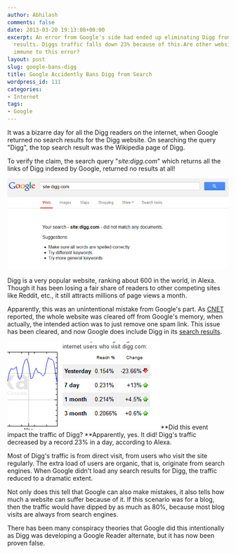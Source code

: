 ```yaml
---
author: Abhilash
comments: false
date: 2013-03-20 19:13:08+00:00
excerpt: An error from Google's side had ended up eliminating Digg from Google's search
  results. Diggs traffic falls down 23% because of this.Are other websites or blogs
  immune to this error?
layout: post
slug: google-bans-digg
title: Google Accidently Bans Digg from Search
wordpress_id: 111
categories:
- Internet
tags:
- Google
---
```


It was a bizarre day for all the Digg readers on the internet, when Google returned no search results for the Digg website. On searching the query "Digg", the top search result was the Wikipedia page of Digg.

To verify the claim, the search query "_site:digg.com_" which returns all the links of Digg indexed by Google, returned no results at all!


![digg-google-banned](images/digg-google-banned.png)


Digg is a very popular website, ranking about 600 in the world, in Alexa. Though it has been losing a fair share of readers to other competing sites like Reddit, etc., it still attracts millions of page views a month.

Apparently, this was an unintentional mistake from Google's part. As [CNET ](http://news.cnet.com/8301-1023_3-57575389-93/google-admits-to-accidentally-eliminating-digg-from-search/)reported, the whole website was cleared off from Google's memory, when actually, the intended action was to just remove one spam link. This issue has been cleared, and now Google does include Digg in its [search results](http://www.google.com/search?q=digg).

![digg-traffic-down](images/digg-traffic-down.png)**Did this event impact the traffic of Digg? **Apparently, yes. It did! Digg's traffic decreased by a record 23% in a day, according to Alexa.

Most of Digg's traffic is from direct visit, from users who visit the site regularly. The extra load of users are organic, that is, originate from search engines. When Google didn't load any search results for Digg, the traffic reduced to a dramatic extent.

Not only does this tell that Google can also make mistakes, it also tells how much a website can suffer because of it. If this scenario was for a blog, then the traffic would have dipped by as much as 80%, because most blog visits are always from search engines.

There has been many conspiracy theories that Google did this intentionally as Digg was developing a Google Reader alternate, but it has now been proven false.
